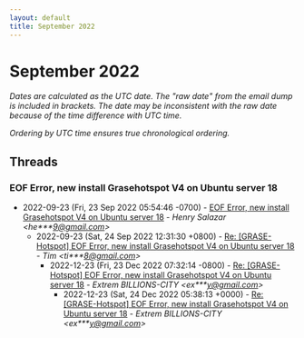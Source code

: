 ```yaml
---
layout: default
title: September 2022
---
```


# September 2022

_Dates are calculated as the UTC date. The "raw date" from the email dump is included in brackets. The date may be inconsistent with the raw date because of the time difference with UTC time._

_Ordering by UTC time ensures true chronological ordering._

## Threads

### EOF Error, new install Grasehotspot V4 on Ubuntu server 18
+ 2022-09-23 (Fri, 23 Sep 2022 05:54:46 -0700) - [EOF Error, new install Grasehotspot V4 on Ubuntu server 18](/archive/2022/09/d761d8332c413d9f51df2d33577ac359b841adb661b205ceb866b555f94cbe4c) - _Henry Salazar \<he***9@gmail.com\>_
  + 2022-09-23 (Sat, 24 Sep 2022 12:31:30 +0800) - [Re: [GRASE-Hotspot] EOF Error, new install Grasehotspot V4 on Ubuntu server 18](/archive/2022/09/11c7c01f405b1ceeefed1d1f60a2f899914a19e256a0c3c849e912098045ad8a) - _Tim \<ti***8@gmail.com\>_
    + 2022-12-23 (Fri, 23 Dec 2022 07:32:14 -0800) - [Re: [GRASE-Hotspot] EOF Error, new install Grasehotspot V4 on Ubuntu server 18](/archive/2022/12/4a79623628ee91c019b0f9999e23ad8ae08be80e6e67f32e813639207e5cfb29) - _Extrem BILLIONS-CITY \<ex***y@gmail.com\>_
      + 2022-12-23 (Sat, 24 Dec 2022 05:38:13 +0000) - [Re: [GRASE-Hotspot] EOF Error, new install Grasehotspot V4 on Ubuntu server 18](/archive/2022/12/84eb624160a17dd818b9e9e90a7f2d3bf1255f79c444c2a6df1a295cffb04e57) - _Extrem BILLIONS-CITY \<ex***y@gmail.com\>_

